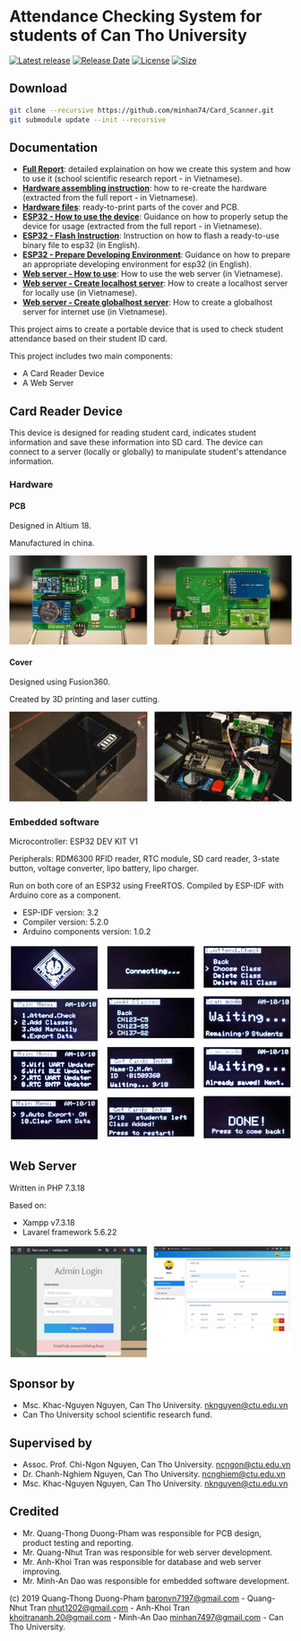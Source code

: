 # Attendance Checking System for students of Can Tho University

[![Latest release](https://img.shields.io/github/v/release/minhan74/Card_Scanner?include_prereleases)](https://github.com/minhan74/Card_Scanner/releases/latest)
[![Release Date](https://img.shields.io/github/release-date-pre/minhan74/Card_Scanner)](https://github.com/minhan74/Card_Scanner/releases/latest/)
[![License](https://img.shields.io/badge/license-MIT-green)](LICENSE) <!-- [![License](https://img.shields.io/github/license/minhan74/Card_Scanner.svg)](LICENSE) -->
[![Size](https://img.shields.io/github/repo-size/minhan74/Card_Scanner)](https://github.com/minhan74/Card_Scanner/)

## Download

```bash
git clone --recursive https://github.com/minhan74/Card_Scanner.git
git submodule update --init --recursive
```

## Documentation

* **[Full Report]**: detailed explaination on how we create this system and how to use it (school scientific research report - in Vietnamese).
* **[Hardware assembling instruction]**: how to re-create the hardware (extracted from the full report - in Vietnamese).
* **[Hardware files]**: ready-to-print parts of the cover and PCB.
* **[ESP32 - How to use the device]**: Guidance on how to properly setup the device for usage (extracted from the full report - in Vietnamese).
* **[ESP32 - Flash Instruction]**: Instruction on how to flash a ready-to-use binary file to esp32 (in English).
* **[ESP32 - Prepare Developing Environment]**: Guidance on how to prepare an appropriate developing environment for esp32 (in English).
* **[Web server - How to use]**: How to use the web server (in Vietnamese).
* **[Web server - Create localhost server]**: How to create a localhost server for locally use (in Vietnamese).
* **[Web server - Create globalhost server]**: How to create a globalhost server for internet use (in Vietnamese).

This project aims to create a portable device that is used to check student attendance based on their student ID card.

This project includes two main components:

* A Card Reader Device
* A Web Server

## Card Reader Device

This device is designed for reading student card, indicates student information and save these information into SD card. The device can connect to a server (locally or globally) to manipulate student's attendance information.

### Hardware

#### PCB

Designed in Altium 18.

Manufactured in china.

![pcb](docs/pictures/PCB.jpg)

#### Cover

Designed using Fusion360.

Created by 3D printing and laser cutting.

![cover](docs/pictures/cover.jpg)

### Embedded software

Microcontroller: ESP32 DEV KIT V1

Peripherals: RDM6300 RFID reader, RTC module, SD card reader, 3-state button, voltage converter, lipo battery, lipo charger.

Run on both core of an ESP32 using FreeRTOS. Compiled by ESP-IDF with Arduino core as a component.

* ESP-IDF version: 3.2
* Compiler version: 5.2.0
* Arduino components version: 1.0.2

![device](docs/pictures/device.jpg)

## Web Server

Written in PHP 7.3.18

Based on:

* Xampp v7.3.18
* Lavarel framework 5.6.22

![web_server](docs/pictures/web_server.jpg)

## Sponsor by

* Msc. Khac-Nguyen Nguyen, Can Tho University. <nknguyen@ctu.edu.vn>
* Can Tho University school scientific research fund.

## Supervised by

* Assoc. Prof. Chi-Ngon Nguyen, Can Tho University. <ncngon@ctu.edu.vn>
* Dr. Chanh-Nghiem Nguyen, Can Tho University. <ncnghiem@ctu.edu.vn>
* Msc. Khac-Nguyen Nguyen, Can Tho University. <nknguyen@ctu.edu.vn>

## Credited

* Mr. Quang-Thong Duong-Pham was responsible for PCB design, product testing and reporting.
* Mr. Quang-Nhut Tran was responsible for web server development.
* Mr. Anh-Khoi Tran was responsible for database and web server improving.
* Mr. Minh-An Dao was responsible for embedded software development.

 (c) 2019 Quang-Thong Duong-Pham <baronvn7197@gmail.com> - Quang-Nhut Tran <nhut1202@gmail.com> - Anh-Khoi Tran <khoitrananh.20@gmail.com> - Minh-An Dao <minhan7497@gmail.com> - Can Tho University.

<!-- Links -->
[Full Report]:https://bit.ly/card_scanner
[Hardware assembling instruction]:/docs/[Hardware]How_to_assemble.pdf
[Hardware files]: /hardware/
[ESP32 - How to use the device]:/docs/[ESP32]How_to_use_device.pdf
[ESP32 - Flash Instruction]: /docs/[ESP32]flash_ready-to-use_binary.md
[ESP32 - Prepare Developing Environment]: /docs/[ESP32]prepare_developing_environment.md
[Web server - How to use]: /docs/[Web_server]How_to_use_web_server.md
[Web server - Create localhost server]: /docs/[Web_server]Create_localhost_server.md
[Web server - Create globalhost server]:[Web_server]Create_globalhost_server.md
